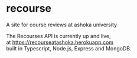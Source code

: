 # recourse
 A site for course reviews at ashoka university

The Recourses API is currently up and live,\
at https://recourseatashoka.herokuapp.com \
built in Typescript, Node.js, Express and MongoDB.
